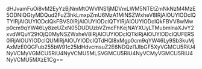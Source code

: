 dHJvamFuOi8vM2EyYzBjNmMtOWVlNS1jMDVmLWM5NTEtZmNkNzM4MzE5ODNlQGtyMDQud2FuZ3hkLmxpZmU6MzA1MiNSZWxheV8lRjAlOUYlODclQTYlRjAlOUYlODclQkFBVS0lRjAlOUYlODclQTYlRjAlOUYlODclQkFBVV8wMwp0cm9qYW46Ly8zeUZxN05DUDUzbVZmcFhKejNAYXUyLTMubmlnaXJvY2xvdWQuY29tOjQ0MyNSZWxheV8lRjAlOUYlODclQTklRjAlOUYlODclQUFERS0lRjAlOUYlODclQUMlRjAlOUYlODclQTdHQl8xMgp0cm9qYW46Ly9Sb3kuMjAxMzE0QGFub255bW91c25ldHdvcmsuZ2E6NDQzI1JlbGF5XyVGMCU5RiU4NyVCMyVGMCU5RiU4NyVCMU5MLSVGMCU5RiU4NyVCMyVGMCU5RiU4NyVCMU5MXzE1Cg==